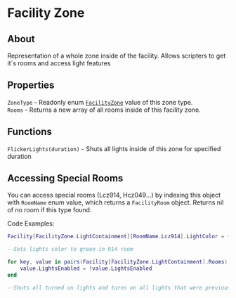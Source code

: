 # Facility Zone

## About
Representation of a whole zone inside of the facility. Allows scripters to get it´s rooms and access light features

## Properties
`ZoneType` - Readonly enum [`FacilityZone`](https://github.com/davidsebesta1/LuaLabPlugin/blob/master/Docs/Objects/Enums/FacilityZone.md) value of this zone type.<br>
`Rooms` - Returns a new array of all rooms inside of this facility zone.<br>

## Functions
`FlickerLights(duration)` - Shuts all lights inside of this zone for specified duration<br>

## Accessing Special Rooms
You can access special rooms (Lcz914, Hcz049...) by indexing this object with `RoomName` enum value, which returns a `FacilityRoom` object. Returns nil of no room if this type found.<br>

Code Examples:

```lua
Facility[FacilityZone.LightContainment][RoomName.Lcz914].LightColor = {0, 1, 0}

--Sets lights color to green in 914 room
```

```lua
for key, value in pairs(Facility[FacilityZone.LightContainment].Rooms) do
    value.LightsEnabled = !value.LightsEnabled
end

--Shuts all turned on lights and turns on all lights that were previously shut down inside of LCZ
```
